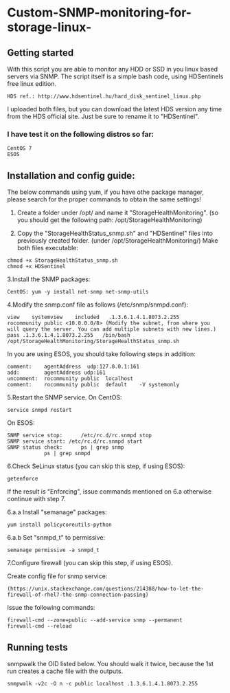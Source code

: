 # Custom-SNMP-monitoring-for-storage-linux-

## Getting started

With this script you are able to monitor any HDD or SSD in you linux based servers via SNMP.
The script itself is a simple bash code, using HDSentinels free linux edition.

```
HDS ref.: http://www.hdsentinel.hu/hard_disk_sentinel_linux.php
```

I uploaded both files, but you can download the latest HDS version any time from the HDS official site.
Just be sure to rename it to "HDSentinel".

### I have test it on the following distros so far:

    CentOS 7
    ESOS

##  Installation and config guide:

The below commands using yum, if you have othe package manager, please search for the proper commands to obtain the same settings!

1.	Create a folder under /opt/ and name it "StorageHealthMonitoring".
	(so you should get the following path: /opt/StorageHealthMonitoring)

2.	Copy the "StorageHealthStatus_snmp.sh" and "HDSentinel" files into previously created folder.
	(under /opt/StorageHealthMonitoring/)
	Make both files executable:
```    
chmod +x StorageHealthStatus_snmp.sh
chmod +x HDSentinel
``` 

3.Install the SNMP packages:

```
CentOS: yum -y install net-snmp net-snmp-utils
```

4.Modify the snmp.conf file as follows (/etc/snmp/snmpd.conf):

```
view    systemview    included   .1.3.6.1.4.1.8073.2.255
rocommunity public <10.0.0.0/8> (Modify the subnet, from where you will query the server. You can add multiple subnets with new lines.)
pass .1.3.6.1.4.1.8073.2.255   /bin/bash /opt/StorageHealthMonitoring/StorageHealthStatus_snmp.sh
```
In you are using ESOS, you should take following steps in addition:
```
comment:	agentAddress  udp:127.0.0.1:161
add:		agentAddress udp:161
uncomment:	rocommunity public  localhost
comment:	rocommunity public  default    -V systemonly
```

5.Restart the SNMP service.
On CentOS:
```
service snmpd restart
```
On ESOS:
```
SNMP service stop:  	/etc/rc.d/rc.snmpd stop
SNMP service start:	/etc/rc.d/rc.snmpd start			
SNMP status check:  	ps | grep snmp
			ps | grep snmpd
```
    
6.Check SeLinux status (you can skip this step, if using ESOS):
```
getenforce
```
If the result is "Enforcing", issue commands mentioned on 6.a otherwise continue with step 7.
    
6.a.a	Install "semanage" packages:
```
yum install policycoreutils-python
```
6.a.b	Set "snmpd_t" to permissive:
```
semanage permissive -a snmpd_t
```
		
7.Configure firewall (you can skip this step, if using ESOS).

Create config file for snmp service:
```
(https://unix.stackexchange.com/questions/214388/how-to-let-the-firewall-of-rhel7-the-snmp-connection-passing)
```
Issue the following commands:
```
firewall-cmd --zone=public --add-service snmp --permanent
firewall-cmd --reload
```
    
## Running tests

snmpwalk the OID listed below. You should walk it twice, because the 1st run creates a cache file with the outputs.
```
snmpwalk -v2c -O n -c public localhost .1.3.6.1.4.1.8073.2.255
```	
